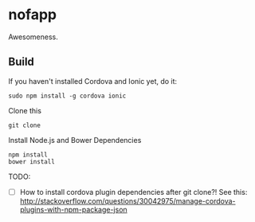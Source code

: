 # nofapp
Awesomeness.

## Build
If you haven't installed Cordova and Ionic yet, do it:
```
sudo npm install -g cordova ionic
```
Clone this
```
git clone
```
Install Node.js and Bower Dependencies
```
npm install
bower install
```
TODO:
- [ ] How to install cordova plugin dependencies after git clone?! See this: http://stackoverflow.com/questions/30042975/manage-cordova-plugins-with-npm-package-json
